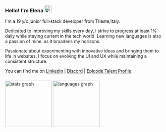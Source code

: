 <h3>
  <span>Hello! I'm Elena</span> 
  <picture style="display: inline;">
    <source srcset="https://fonts.gstatic.com/s/e/notoemoji/latest/1f47b/512.webp" type="image/webp">
    <img src="https://fonts.gstatic.com/s/e/notoemoji/latest/1f47b/512.gif" alt="👻" width="23" height="23">
  </picture>
</h3>


I'm a 19 y/o junior full-stack developer from Trieste,Italy. 

Dedicated to improving my skills every day, I strive to progress at least 1% daily while staying current in the tech world. Learning new languages is also a passion of mine, as it broadens my horizons.

Passionate about experimenting with innovative ideas and bringing them to life in websites, I focus on evolving the UI and UX while maintaining a consistent structure.

You can find me on <a href="https://www.linkedin.com/in/elena-kekic-" target="_blank">Linkedin</a> | <a href="http://discordapp.com/users/865697545552658502" target="_blank">Discord</a> | <a href="https://talent.epicode.com/talent/6fddbaf9-0221-4ec6-9ab3-eae1d9b12f50" target="_blank">Epicode Talent Profile</a> 

###

<div>
  <img src="https://github-readme-stats.vercel.app/api?username=elekekic&hide_title=false&hide_rank=false&show_icons=true&include_all_commits=true&count_private=true&disable_animations=false&theme=onedark&locale=en&hide_border=false" height="150" alt="stats graph"  />
  <img src="https://github-readme-stats.vercel.app/api/top-langs?username=elekekic&locale=en&hide_title=false&layout=compact&card_width=320&langs_count=5&theme=onedark&hide_border=false" height="150" alt="languages graph"  />
</div>
<br>

###
